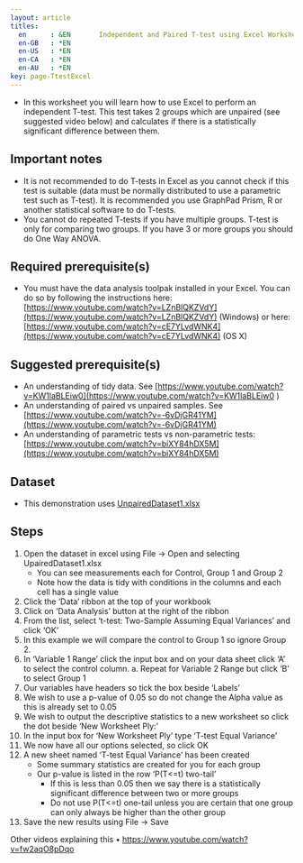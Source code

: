 ```yaml
---
layout: article
titles:
  en      : &EN       Independent and Paired T-test using Excel Worksheet
  en-GB   : *EN
  en-US   : *EN
  en-CA   : *EN
  en-AU   : *EN
key: page-TtestExcel
---
```


*	In this worksheet you will learn how to use Excel to perform an independent T-test. This test takes 2 groups which are unpaired (see suggested video below) and calculates if there is a statistically significant difference between them.

## Important notes
*	It is not recommended to do T-tests in Excel as you cannot check if this test is suitable (data must be normally distributed to use a parametric test such as T-test). It is recommended you use GraphPad Prism, R or another statistical software to do T-tests.
*	You cannot do repeated T-tests if you have multiple groups. T-test is only for comparing two groups. If you have 3 or more groups you should do One Way ANOVA.


## Required prerequisite(s)
* You must have the data analysis toolpak installed in your Excel. You can do so by following the instructions here: [https://www.youtube.com/watch?v=LZnBlQKZVdY](https://www.youtube.com/watch?v=LZnBlQKZVdY) (Windows) or here: [https://www.youtube.com/watch?v=cE7YLvdWNK4](https://www.youtube.com/watch?v=cE7YLvdWNK4) (OS X)


## Suggested prerequisite(s)
*	An understanding of tidy data. See [https://www.youtube.com/watch?v=KW1laBLEiw0](https://www.youtube.com/watch?v=KW1laBLEiw0 )
*	An understanding of paired vs unpaired samples. See [https://www.youtube.com/watch?v=-6vDjGR41YM](https://www.youtube.com/watch?v=-6vDjGR41YM) 
*	An understanding of parametric tests vs non-parametric tests: [https://www.youtube.com/watch?v=biXY84hDX5M](https://www.youtube.com/watch?v=biXY84hDX5M)


## Dataset
*	This demonstration uses [UnpairedDataset1.xlsx](https://conmeehan.github.io/PathogenDataCourse/Datasets/UnpairedDataset1.xslx)

## Steps
1.	Open the dataset in excel using File -> Open and selecting UpairedDataset1.xlsx
    *	You can see measurements each for Control, Group 1 and Group 2
    *	Note how the data is tidy with conditions in the columns and each cell has a single value
2.	Click the ‘Data’ ribbon at the top of your workbook
3.	Click on ‘Data Analysis’ button at the right of the ribbon
4.	From the list, select ‘t-test: Two-Sample Assuming Equal Variances’ and click ‘OK’
5.	In this example we will compare the control to Group 1 so ignore Group 2.
6.	In ‘Variable 1 Range’ click the input box and on your data sheet click ‘A’ to select the control column.
a.	Repeat for Variable 2 Range but click ‘B’ to select Group 1
7.	Our variables have headers so tick the box beside ‘Labels’
8.	We wish to use a p-value of 0.05 so do not change the Alpha value as this is already set to 0.05
9.	We wish to output the descriptive statistics to a new worksheet so click the dot beside ‘New Worksheet Ply:’
10.	In the input box for ‘New Worksheet Ply’ type ‘T-test Equal Variance’
11.	We now have all our options selected, so click OK
12.	A new sheet named ‘T-test Equal Variance’ has been created 
    *	Some summary statistics are created for you for each group
    *	Our p-value is listed in the row ‘P(T<=t) two-tail’
        *	If this is less than 0.05 then we say there is a statistically significant difference between two or more groups
        *	Do not use P(T<=t) one-tail unless you are certain that one group can only always be higher than the other group
13.	Save the new results using File -> Save

Other videos explaining this
•	https://www.youtube.com/watch?v=fw2aqO8pDqo 


